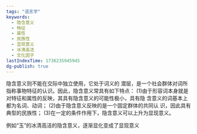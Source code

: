 ```yaml
---
tags: "语言学"
keywords:
  - 隐含意义
  - 特征
  - 属性
  - 民族性
  - 显现意义
  - 冰清高洁
  - 文化因子
lastIndexTime: 1736235945945
dg-publish: true
---
```

隐含意义则不能在交际中独立使用，它处于词义的 潜层，是一个社会群体对词所指称事物特征的认识。因此，隐含意义常具有如下特点：
(1)由于形容词本身就是对特征和属性的反映，其具有隐含意义的可能性极小，具有隐 含意义的词基本上都为名词、动词；
(2)由于隐含意义反映的是一个固定群体的共同认 识，因此具有典型的民族性；
(3)在一定的条件作用下，隐含意义可以上升为显现意义。

例如“玉”的冰清高洁的隐含意义，逐渐显化变成了显现意义